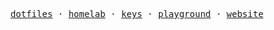<p align="center">
  <samp>
    <a href="https://github.com/syhner/syhner/tree/main/dotfiles">dotfiles</a> ·
    <a href="https://github.com/syhner/syhner/tree/main/homelab">homelab</a> ·
    <a href="https://github.com/syhner/syhner/tree/main/keys">keys</a> ·
    <a href="https://github.com/syhner/syhner/tree/main/playground">playground</a> ·
    <a href="https://github.com/syhner/syhner/tree/main/website">website</a> 
  </samp>
</p>
